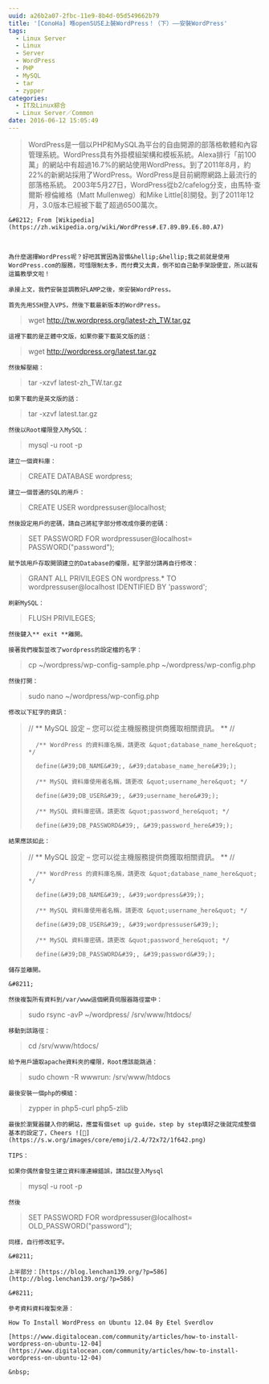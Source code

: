 ```yaml
---
uuid: a26b2a07-2fbc-11e9-8b4d-05d549662b79
title: '[ConoHa] 喺openSUSE上裝WordPress！（下）——安裝WordPress'
tags:
  - Linux Server
  - Linux
  - Server
  - WordPress
  - PHP
  - MySQL
  - tar
  - zypper
categories:
  - IT及Linux綜合
  - Linux Server／Common
date: 2016-06-12 15:05:49
---
```


> WordPress是一個以PHP和MySQL為平台的自由開源的部落格軟體和內容管理系統。WordPress具有外掛模組架構和模板系統。Alexa排行「前100萬」的網站中有超過16.7%的網站使用WordPress。到了2011年8月，約22%的新網站採用了WordPress。WordPress是目前網際網路上最流行的部落格系統。 2003年5月27日，WordPress從b2/cafelog分支，由馬特&middot;查爾斯&middot;穆倫維格（Matt Mullenweg）和Mike Little[8]開發。到了2011年12月，3.0版本已經被下載了超過6500萬次。

	&#8212; From [Wikipedia](https://zh.wikipedia.org/wiki/WordPress#.E7.89.B9.E6.80.A7)



	為什麼選擇WordPress呢？好吧其實因為習慣&hellip;&hellip;我之前就是使用WordPress.com的服務，可惜限制太多，而付費又太貴，倒不如自己動手架設便宜，所以就有這篇教學文啦！

	承接上文，我們安裝並調教好LAMP之後，來安裝WordPress。

	首先先用SSH登入VPS，然後下載最新版本的WordPress。

> wget http://tw.wordpress.org/latest-zh_TW.tar.gz

	這裡下載的是正體中文版，如果你要下載英文版的話：

> wget http://wordpress.org/latest.tar.gz

	然後解壓縮：

> tar -xzvf latest-zh_TW.tar.gz

	如果下載的是英文版的話：

> tar -xzvf latest.tar.gz

	然後以Root權限登入MySQL：

> mysql -u root -p

	建立一個資料庫：

> CREATE DATABASE wordpress;

	建立一個普通的SQL的用戶：

> CREATE USER wordpressuser@localhost;

	然後設定用戶的密碼，請自己將紅字部分修改成你要的密碼：

> SET PASSWORD FOR wordpressuser@localhost= PASSWORD(&quot;password&quot;);

	賦予該用戶存取開頭建立的Database的權限，紅字部分請再自行修改：

> GRANT ALL PRIVILEGES ON wordpress.* TO wordpressuser@localhost IDENTIFIED BY &#39;password&#39;;

	刷新MySQL：

> FLUSH PRIVILEGES;

	然後鍵入** exit **離開。

	接著我們複製並改了wordpress的設定檔的名字：

> cp ~/wordpress/wp-config-sample.php ~/wordpress/wp-config.php

	然後打開：

> sudo nano ~/wordpress/wp-config.php

	修改以下紅字的資訊：

> // ** MySQL 設定 &#8211; 您可以從主機服務提供商獲取相關資訊。 ** //
>
> 		/** WordPress 的資料庫名稱，請更改 &quot;database_name_here&quot; */
>
> 		define(&#39;DB_NAME&#39;, &#39;database_name_here&#39;);
>
> 		/** MySQL 資料庫使用者名稱，請更改 &quot;username_here&quot; */
>
> 		define(&#39;DB_USER&#39;, &#39;username_here&#39;);
>
> 		/** MySQL 資料庫密碼，請更改 &quot;password_here&quot; */
>
> 		define(&#39;DB_PASSWORD&#39;, &#39;password_here&#39;);

	結果應該如此：

> // ** MySQL 設定 &#8211; 您可以從主機服務提供商獲取相關資訊。 ** //
>
> 		/** WordPress 的資料庫名稱，請更改 &quot;database_name_here&quot; */
>
> 		define(&#39;DB_NAME&#39;, &#39;wordpress&#39;);
>
> 		/** MySQL 資料庫使用者名稱，請更改 &quot;username_here&quot; */
>
> 		define(&#39;DB_USER&#39;, &#39;wordpressuser&#39;);
>
> 		/** MySQL 資料庫密碼，請更改 &quot;password_here&quot; */
>
> 		define(&#39;DB_PASSWORD&#39;, &#39;password&#39;);

	儲存並離開。

	&#8211;

	然後複製所有資料到/var/www這個網頁伺服器路徑當中：

> sudo rsync -avP ~/wordpress/ /srv/www/htdocs/

	移動到該路徑：

> cd /srv/www/htdocs/

	給予用戶讀取apache資料夾的權限，Root應該能跳過：

> sudo chown -R wwwrun: /srv/www/htdocs

	最後安裝一個php的模組：

> zypper in php5-curl php5-zlib

	最後於瀏覽器鍵入你的網站，應當有個set up guide，step by step填好之後就完成整個基本的設定了，Cheers ![🙂](https://s.w.org/images/core/emoji/2.4/72x72/1f642.png)

	TIPS：

	如果你偶然會發生建立資料庫連線錯誤，請試試登入Mysql

> mysql -u root -p

	然後

> SET PASSWORD FOR wordpressuser@localhost= OLD_PASSWORD(&quot;password&quot;);

	同樣，自行修改紅字。

	&#8211;

	上半部分：[https://blog.lenchan139.org/?p=586](http://blog.lenchan139.org/?p=586)

	&#8211;

	參考資料資料複製來源：

	How To Install WordPress on Ubuntu 12.04 By Etel Sverdlov

	[https://www.digitalocean.com/community/articles/how-to-install-wordpress-on-ubuntu-12-04](https://www.digitalocean.com/community/articles/how-to-install-wordpress-on-ubuntu-12-04)

	&nbsp;
